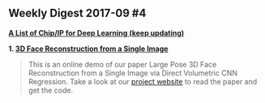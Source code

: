 ## Weekly Digest 2017-09 \#4

**[A List of Chip/IP for Deep Learning (keep updating)](https://basicmi.github.io/Deep-Learning-Processor-List/)**

**1. [3D Face Reconstruction from a Single Image](http://www.cs.nott.ac.uk/~psxasj/3dme/)**
> This is an online demo of our paper Large Pose 3D Face Reconstruction from a Single Image via Direct Volumetric CNN Regression. Take a look at our [project website](http://aaronsplace.co.uk/papers/jackson2017recon/) to read the paper and get the code.


